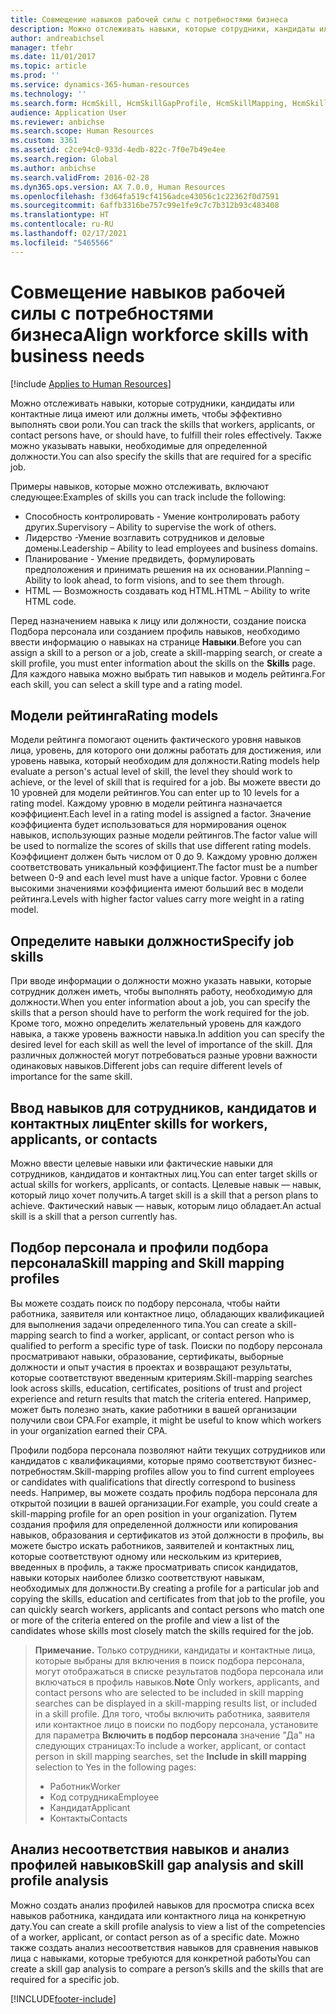 ```yaml
---
title: Совмещение навыков рабочей силы с потребностями бизнеса
description: Можно отслеживать навыки, которые сотрудники, кандидаты или контактные лица имеют или должны иметь, чтобы эффективно выполнять свои роли. Также можно указывать навыки, необходимые для определенной должности.
author: andreabichsel
manager: tfehr
ms.date: 11/01/2017
ms.topic: article
ms.prod: ''
ms.service: dynamics-365-human-resources
ms.technology: ''
ms.search.form: HcmSkill, HcmSkillGapProfile, HcmSkillMapping, HcmSkillType, HcmEmployeeDevelopmentWorkspace
audience: Application User
ms.reviewer: anbichse
ms.search.scope: Human Resources
ms.custom: 3361
ms.assetid: c2ce94c0-933d-4edb-822c-7f0e7b49e4ee
ms.search.region: Global
ms.author: anbichse
ms.search.validFrom: 2016-02-28
ms.dyn365.ops.version: AX 7.0.0, Human Resources
ms.openlocfilehash: f3d64fa519cf4156adce43056c1c22362f0d7591
ms.sourcegitcommit: 6affb3316be757c99e1fe9c7c7b312b93c483408
ms.translationtype: HT
ms.contentlocale: ru-RU
ms.lasthandoff: 02/17/2021
ms.locfileid: "5465566"
---
```

# <a name="align-workforce-skills-with-business-needs"></a><span data-ttu-id="ff03a-104">Совмещение навыков рабочей силы с потребностями бизнеса</span><span class="sxs-lookup"><span data-stu-id="ff03a-104">Align workforce skills with business needs</span></span>

[!include [Applies to Human Resources](../includes/applies-to-hr.md)]

<span data-ttu-id="ff03a-105">Можно отслеживать навыки, которые сотрудники, кандидаты или контактные лица имеют или должны иметь, чтобы эффективно выполнять свои роли.</span><span class="sxs-lookup"><span data-stu-id="ff03a-105">You can track the skills that workers, applicants, or contact persons have, or should have, to fulfill their roles effectively.</span></span> <span data-ttu-id="ff03a-106">Также можно указывать навыки, необходимые для определенной должности.</span><span class="sxs-lookup"><span data-stu-id="ff03a-106">You can also specify the skills that are required for a specific job.</span></span>

<span data-ttu-id="ff03a-107">Примеры навыков, которые можно отслеживать, включают следующее:</span><span class="sxs-lookup"><span data-stu-id="ff03a-107">Examples of skills you can track include the following:</span></span>
-   <span data-ttu-id="ff03a-108">Способность контролировать - Умение контролировать работу других.</span><span class="sxs-lookup"><span data-stu-id="ff03a-108">Supervisory – Ability to supervise the work of others.</span></span>
-   <span data-ttu-id="ff03a-109">Лидерство -Умение возглавить сотрудников и деловые домены.</span><span class="sxs-lookup"><span data-stu-id="ff03a-109">Leadership – Ability to lead employees and business domains.</span></span>
-   <span data-ttu-id="ff03a-110">Планирование - Умение предвидеть, формулировать предположения и принимать решения на их основании.</span><span class="sxs-lookup"><span data-stu-id="ff03a-110">Planning – Ability to look ahead, to form visions, and to see them through.</span></span>
-   <span data-ttu-id="ff03a-111">HTML — Возможность создавать код HTML.</span><span class="sxs-lookup"><span data-stu-id="ff03a-111">HTML – Ability to write HTML code.</span></span>

<span data-ttu-id="ff03a-112">Перед назначением навыка к лицу или должности, создание поиска Подбора персонала или созданием профиль навыков, необходимо ввести информацию о навыках на странице **Навыки**.</span><span class="sxs-lookup"><span data-stu-id="ff03a-112">Before you can assign a skill to a person or a job, create a skill-mapping search, or create a skill profile, you must enter information about the skills on the **Skills** page.</span></span> <span data-ttu-id="ff03a-113">Для каждого навыка можно выбрать тип навыков и модель рейтинга.</span><span class="sxs-lookup"><span data-stu-id="ff03a-113">For each skill, you can select a skill type and a rating model.</span></span>

## <a name="rating-models"></a><span data-ttu-id="ff03a-114">Модели рейтинга</span><span class="sxs-lookup"><span data-stu-id="ff03a-114">Rating models</span></span>
<span data-ttu-id="ff03a-115">Модели рейтинга помогают оценить фактического уровня навыков лица, уровень, для которого они должны работать для достижения, или уровень навыка, который необходим для должности.</span><span class="sxs-lookup"><span data-stu-id="ff03a-115">Rating models help evaluate a person's actual level of skill, the level they should work to achieve, or the level of skill that is required for a job.</span></span> <span data-ttu-id="ff03a-116">Вы можете ввести до 10 уровней для модели рейтингов.</span><span class="sxs-lookup"><span data-stu-id="ff03a-116">You can enter up to 10 levels for a rating model.</span></span>  <span data-ttu-id="ff03a-117">Каждому уровню в модели рейтинга назначается коэффициент.</span><span class="sxs-lookup"><span data-stu-id="ff03a-117">Each level in a rating model is assigned a factor.</span></span>  <span data-ttu-id="ff03a-118">Значение коэффициента будет использоваться для нормирования оценок навыков, использующих разные модели рейтингов.</span><span class="sxs-lookup"><span data-stu-id="ff03a-118">The factor value will be used to normalize the scores of skills that use different rating models.</span></span>  <span data-ttu-id="ff03a-119">Коэффициент должен быть числом от 0 до 9. Каждому уровню должен соответствовать уникальный коэффициент.</span><span class="sxs-lookup"><span data-stu-id="ff03a-119">The factor must be a number between 0-9 and each level must have a unique factor.</span></span>  <span data-ttu-id="ff03a-120">Уровни с более высокими значениями коэффициента имеют больший вес в модели рейтинга.</span><span class="sxs-lookup"><span data-stu-id="ff03a-120">Levels with higher factor values carry more weight in a rating model.</span></span>

## <a name="specify-job-skills"></a><span data-ttu-id="ff03a-121">Определите навыки должности</span><span class="sxs-lookup"><span data-stu-id="ff03a-121">Specify job skills</span></span>
<span data-ttu-id="ff03a-122">При вводе информации о должности можно указать навыки, которые сотрудник должен иметь, чтобы выполнять работу, необходимую для должности.</span><span class="sxs-lookup"><span data-stu-id="ff03a-122">When you enter information about a job, you can specify the skills that a person should have to perform the work required for the job.</span></span>  <span data-ttu-id="ff03a-123">Кроме того, можно определить желательный уровень для каждого навыка, а также уровень важности навыка.</span><span class="sxs-lookup"><span data-stu-id="ff03a-123">In addition you can specify the desired level for each skill as well the level of importance of the skill.</span></span> <span data-ttu-id="ff03a-124">Для различных должностей могут потребоваться разные уровни важности одинаковых навыков.</span><span class="sxs-lookup"><span data-stu-id="ff03a-124">Different jobs can require different levels of importance for the same skill.</span></span>

## <a name="enter-skills-for-workers-applicants-or-contacts"></a><span data-ttu-id="ff03a-125">Ввод навыков для сотрудников, кандидатов и контактных лиц</span><span class="sxs-lookup"><span data-stu-id="ff03a-125">Enter skills for workers, applicants, or contacts</span></span>
<span data-ttu-id="ff03a-126">Можно ввести целевые навыки или фактические навыки для сотрудников, кандидатов и контактных лиц.</span><span class="sxs-lookup"><span data-stu-id="ff03a-126">You can enter target skills or actual skills for workers, applicants, or contacts.</span></span> <span data-ttu-id="ff03a-127">Целевые навык — навык, который лицо хочет получить.</span><span class="sxs-lookup"><span data-stu-id="ff03a-127">A target skill is a skill that a person plans to achieve.</span></span> <span data-ttu-id="ff03a-128">Фактический навык — навык, которым лицо обладает.</span><span class="sxs-lookup"><span data-stu-id="ff03a-128">An actual skill is a skill that a person currently has.</span></span>

## <a name="skill-mapping-and-skill-mapping-profiles"></a><span data-ttu-id="ff03a-129">Подбор персонала и профили подбора персонала</span><span class="sxs-lookup"><span data-stu-id="ff03a-129">Skill mapping and Skill mapping profiles</span></span>
<span data-ttu-id="ff03a-130">Вы можете создать поиск по подбору персонала, чтобы найти работника, заявителя или контактное лицо, обладающих квалификацией для выполнения задачи определенного типа.</span><span class="sxs-lookup"><span data-stu-id="ff03a-130">You can create a skill-mapping search to find a worker, applicant, or contact person who is qualified to perform a specific type of task.</span></span> <span data-ttu-id="ff03a-131">Поиски по подбору персонала просматривают навыки, образование, сертификаты, выборные должности и опыт участия в проектах и возвращают результаты, которые соответствуют введенным критериям.</span><span class="sxs-lookup"><span data-stu-id="ff03a-131">Skill-mapping searches look across skills, education, certificates, positions of trust and project experience and return results that match the criteria entered.</span></span>  <span data-ttu-id="ff03a-132">Например, может быть полезно знать, какие работники в вашей организации получили свои CPA.</span><span class="sxs-lookup"><span data-stu-id="ff03a-132">For example, it might be useful to know which workers in your organization earned their CPA.</span></span>

<span data-ttu-id="ff03a-133">Профили подбора персонала позволяют найти текущих сотрудников или кандидатов с квалификациями, которые прямо соответствуют бизнес-потребностям.</span><span class="sxs-lookup"><span data-stu-id="ff03a-133">Skill-mapping profiles allow you to find current employees or candidates with qualifications that directly correspond to business needs.</span></span>  <span data-ttu-id="ff03a-134">Например, вы можете создать профиль подбора персонала для открытой позиции в вашей организации.</span><span class="sxs-lookup"><span data-stu-id="ff03a-134">For example, you could create a skill-mapping profile for an open position in your organization.</span></span> <span data-ttu-id="ff03a-135">Путем создания профиля для определенной должности или копирования навыков, образования и сертификатов из этой должности в профиль, вы можете быстро искать работников, заявителей и контактных лиц, которые соответствуют одному или нескольким из критериев, введенных в профиль, а также просматривать список кандидатов, навыки которых наиболее близко соответствуют навыкам, необходимых для должности.</span><span class="sxs-lookup"><span data-stu-id="ff03a-135">By creating a profile for a particular job and copying the skills, education and certificates from that job to the profile, you can quickly search workers, applicants and contact persons who match one or more of the criteria entered on the profile and view a list of the candidates whose skills most closely match the skills required for the job.</span></span>

> <span data-ttu-id="ff03a-136">**Примечание.** Только сотрудники, кандидаты и контактные лица, которые выбраны для включения в поиск подбора персонала, могут отображаться в списке результатов подбора персонала или включаться в профиль навыков.</span><span class="sxs-lookup"><span data-stu-id="ff03a-136">**Note** Only workers, applicants, and contact persons who are selected to be included in skill mapping searches can be displayed in a skill-mapping results list, or included in a skill profile.</span></span> <span data-ttu-id="ff03a-137">Для того, чтобы включить работника, заявителя или контактное лицо в поиски по подбору персонала, установите для параметра **Включить в подбор персонала** значение "Да" на следующих страницах:</span><span class="sxs-lookup"><span data-stu-id="ff03a-137">To include a worker, applicant, or contact person in skill mapping searches, set the **Include in skill mapping** selection to Yes in the following pages:</span></span>
> 
> + <span data-ttu-id="ff03a-138">Работник</span><span class="sxs-lookup"><span data-stu-id="ff03a-138">Worker</span></span>
> + <span data-ttu-id="ff03a-139">Код сотрудника</span><span class="sxs-lookup"><span data-stu-id="ff03a-139">Employee</span></span>
> + <span data-ttu-id="ff03a-140">Кандидат</span><span class="sxs-lookup"><span data-stu-id="ff03a-140">Applicant</span></span>
> + <span data-ttu-id="ff03a-141">Контакты</span><span class="sxs-lookup"><span data-stu-id="ff03a-141">Contacts</span></span>

## <a name="skill-gap-analysis-and-skill-profile-analysis"></a><span data-ttu-id="ff03a-142">Анализ несоответствия навыков и анализ профилей навыков</span><span class="sxs-lookup"><span data-stu-id="ff03a-142">Skill gap analysis and skill profile analysis</span></span>
<span data-ttu-id="ff03a-143">Можно создать анализ профилей навыков для просмотра списка всех навыков работника, кандидата или контактного лица на конкретную дату.</span><span class="sxs-lookup"><span data-stu-id="ff03a-143">You can create a skill profile analysis to view a list of the competencies of a worker, applicant, or contact person as of a specific date.</span></span> <span data-ttu-id="ff03a-144">Можно также создать анализ несоответствия навыков для сравнения навыков лица с навыками, которые требуются для конкретной работы</span><span class="sxs-lookup"><span data-stu-id="ff03a-144">You can create a skill gap analysis to compare a person’s skills and the skills that are required for a specific job.</span></span>  




[!INCLUDE[footer-include](../includes/footer-banner.md)]